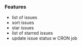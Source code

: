 ### Features
- list of issues
- sort issues
- star issues
- list of starred issues
- update issue status w CRON job